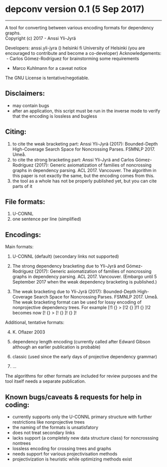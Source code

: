 # depconv version 0.1 (5 Sep 2017)
----------------------------------
A tool for converting between various encoding formats for dependency graphs.  
Copyright (c) 2017 - Anssi Yli-Jyrä      

Developers:
   anssi.yli-jyra () helsinki fi   University of Helsinki
   (you are encouraged to contribute and become a co-developer)
Acknowledgements:
  - Carlos Gómez-Rodríguez for brainstorming some requirements
  - Marco Kuhlmann for a caveat notice   

The GNU License is tentative/negotiable.

Disclaimers:
------------
- may contain bugs
- after an application, this script must be run in the inverse mode to verify that the encoding is lossless and bugless

Citing:
-------

   1) to cite the weak bracketing part: 
      Anssi Yli-Jyrä (2017): 
      Bounded-Depth High-Coverage Search Space for Noncrossing Parses. FSMNLP 2017. Umeå.
   2) to cite the strong bracketing part:
      Anssi Yli-Jyrä and Carlos Gómez-Rodríguez (2017): 
      Generic axiomatization of families of noncrossing graphs in dependency parsing. 
      ACL 2017. Vancouver. 
      The algorithm in this paper is not exactly the same, but the encoding comes from this.
   3) the tool as a whole has not be properly published yet, but you can cite parts of it
  
File formats:
-------------
1) U-CONNL
2) one sentence per line (simplified)

Encodings:
----------

Main formats:

1) U-CONNL (default) (secondary links not supported)

2) The strong dependency bracketing due to Yli-Jyrä and Gómez-Rodríguez (2017): Generic axiomatization of families of noncrossing graphs in dependency parsing. ACL 2017. Vancouver. (Embargo until 5 September 2017 when the weak dependency bracketing is published.)

3) The weak bracketing due to Yli-Jyrä (2017): Bounded-Depth High-Coverage Search Space for Noncrossing Parses. FSMNLP 2017. Umeå.
   The weak bracketing format can be used for lossy encoding of nonprojective dependency trees.
   For example   [!1 {} > [!2 {} ]!1 {} ]!2 becomes now   [! {} > [! {} ]! {} ]!
   
Additional, tentative formats:

4) K. Oflazer 2003

5) dependency length encoding (currently called after Edward Gibson although an earlier publication is probable)

6) classic (used since the early days of projective dependency grammar)
 
7) ...

The algorithms for other formats are included for review purposes and the tool itself
needs a separate publication.  

Known bugs/caveats & requests for help in coding:
------------------------------------------------
- currently supports only the U-CONNL primary structure with further restrictions like nonprojective trees
- the naming of the formats is unsatisfatory
- does not treat secondary links 
- lacks support (a completely new data structure class) for noncrosssing nontrees
- lossless encoding for crossing trees and graphs
- needs support for various projectivisation methods
- projectivization is heuristic while optimizing methods exist 
